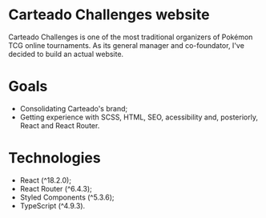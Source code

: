 # Carteado Challenges website

Carteado Challenges is one of the most traditional organizers of Pokémon TCG online tournaments. As its general manager and co-foundator, I've decided to build an actual website.

# Goals

- Consolidating Carteado's brand;
- Getting experience with SCSS, HTML, SEO, acessibility and, posteriorly, React and React Router.

# Technologies 

- React (^18.2.0);
- React Router (^6.4.3);
- Styled Components (^5.3.6);
- TypeScript (^4.9.3).
